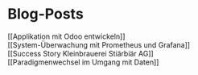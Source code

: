 # Blog-Posts

[[Applikation mit Odoo entwickeln]]  
[[System-Überwachung mit Prometheus und Grafana]]  
[[Success Story Kleinbrauerei Stiärbiär AG]]\
[[Paradigmenwechsel im Umgang mit Daten]]